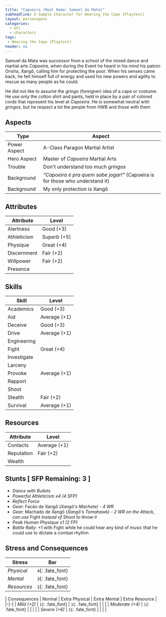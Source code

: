 ```yaml
---
title: "Capoeira (Real Name: Samuel da Mata)"
subheadline: A Sample Character for Wearing the Cape (Playtest)
layout: personagens
categories:
  - wtc
  - characters
tags:
 - Wearing the Cape (Playtest)
header: no
---
```


Samuel da Mata was successor from a school of the mixed dance and martial arts _Capoeira_, when during the Event he heard in his mind his patron Orisha, Xangô, calling him for protecting the poor. When his senses came back, he felt himself full of energy and used his new powers and agility to rescue as many people as he could. 

He did not like to assume the _gringo_ (foreigner) idea of a cape or costume. He use only the cotton shirt and pants, held in place by a pair of colored cords that represent his level at _Capoeira_. He is somewhat neutral with _gringos_, but he respect a lot the people from HWB and those with them

## Aspects

| Type | Aspect |
|-|-|
| Power Aspect | A-Class Paragon Martial Artist |
| Hero Aspect | Master of _Capoeira_ Martial Arts |
| Trouble  | Don't understand too much _gringos_ |
| Background | _"Capoeira é pra quem sabe jogar!"_ (Capoeira is for those who understand it) |
| Background | My only protection is Xangô |

## Attributes

| Attribute | Level |
|-|-|
| Alertness | Good (+3) |
| Athleticism | Superb (+5) |
| Physique | Great (+4) |
| Discernment | Fair (+2) |
| Willpower | Fair (+2) |
| Presence |  |

## Skills

| Skill | Level |
|-|-|
| Academics | Good (+3) | 
| Aid | Average (+1) | 
| Deceive | Good (+3) | 
| Drive | Average (+1)  | 
| Engineering |  | 
| Fight | Great (+4) | 
| Investigate |  | 
| Larceny |  | 
| Provoke | Average (+1) | 
| Rapport |  | 
| Shoot | | 
| Stealth | Fair (+2) | 
| Survival | Average (+1)  | 

## Resources

| Attribute | Level |
|-|-|
| Contacts | Average (+1) |
| Reputation | Fair (+2) |
| Wealth |  |

## Stunts [ SFP Remaining: 3 ]

+ _Dance with Bullets_
+ _Powerful Athleticism x4 (4 SFP)_
+ _Reflect Force_
+ _Gear:_ Facão de Xangô (_Xangô's Machete)  - 4 WR_ 
+ _Gear:_ Machado de Xangô (_Xangô's Tomahawk) - 2 WR on the Attack, can use_ Fight _Instead of_ Shoot _to throw it_
+ _Peak Human Physique x1 (2 FP)_
+ _Battle Rally:_ +1 with Fight while he could hear any kind of music that he could use to dictate a combat rhythm


## Stress and Consequences

| Stress | Bar |
|-|-|
| _Physical_ | `4`{: .fate_font} |
|  _Mental_ | `3`{: .fate_font} |
| _Resources_ | `1`{: .fate_font} |

| Consequences | Normal | Extra Physical | Extra Mental | Extra Resource |
|-|-|
| _Mild (+2)_ |  `1`{: .fate_font} | `1`{: .fate_font} | | |
| _Moderate (+4)_ | `1`{: .fate_font} | | | | 
| _Severe (+6)_ | `1`{: .fate_font} | | | |
